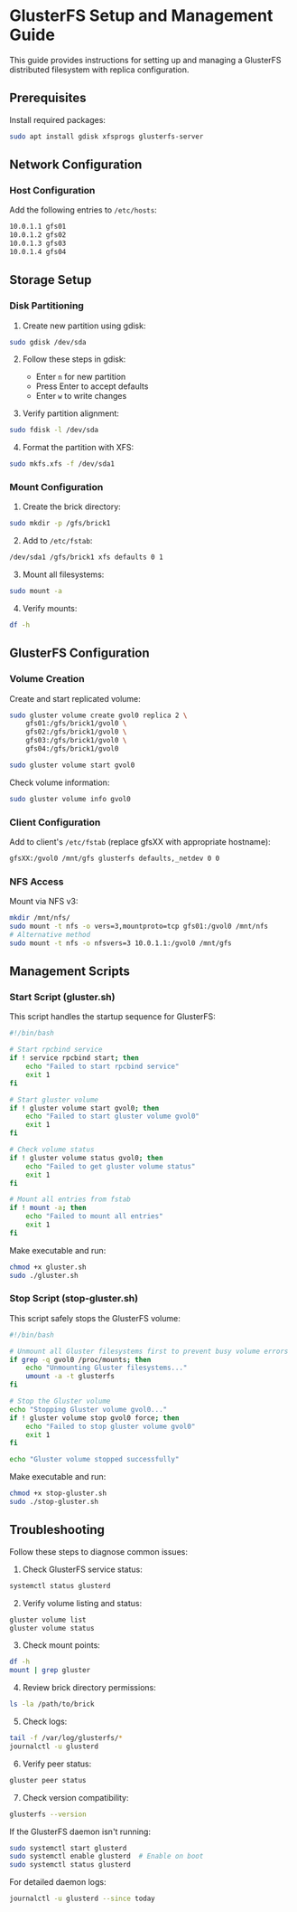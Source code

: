 # GlusterFS Setup and Management Guide

This guide provides instructions for setting up and managing a GlusterFS distributed filesystem with replica configuration.

## Prerequisites

Install required packages:

```bash
sudo apt install gdisk xfsprogs glusterfs-server
```

## Network Configuration

### Host Configuration

Add the following entries to `/etc/hosts`:

```bash
10.0.1.1 gfs01
10.0.1.2 gfs02
10.0.1.3 gfs03
10.0.1.4 gfs04
```

## Storage Setup

### Disk Partitioning

1. Create new partition using gdisk:
```bash
sudo gdisk /dev/sda
```

2. Follow these steps in gdisk:
   - Enter `n` for new partition
   - Press Enter to accept defaults
   - Enter `w` to write changes

3. Verify partition alignment:
```bash
sudo fdisk -l /dev/sda
```

4. Format the partition with XFS:
```bash
sudo mkfs.xfs -f /dev/sda1
```

### Mount Configuration

1. Create the brick directory:
```bash
sudo mkdir -p /gfs/brick1
```

2. Add to `/etc/fstab`:
```bash
/dev/sda1 /gfs/brick1 xfs defaults 0 1
```

3. Mount all filesystems:
```bash
sudo mount -a
```

4. Verify mounts:
```bash
df -h
```

## GlusterFS Configuration

### Volume Creation

Create and start replicated volume:

```bash
sudo gluster volume create gvol0 replica 2 \
    gfs01:/gfs/brick1/gvol0 \
    gfs02:/gfs/brick1/gvol0 \
    gfs03:/gfs/brick1/gvol0 \
    gfs04:/gfs/brick1/gvol0

sudo gluster volume start gvol0
```

Check volume information:
```bash
sudo gluster volume info gvol0
```

### Client Configuration

Add to client's `/etc/fstab` (replace gfsXX with appropriate hostname):
```bash
gfsXX:/gvol0 /mnt/gfs glusterfs defaults,_netdev 0 0
```

### NFS Access

Mount via NFS v3:
```bash
mkdir /mnt/nfs/
sudo mount -t nfs -o vers=3,mountproto=tcp gfs01:/gvol0 /mnt/nfs
# Alternative method
sudo mount -t nfs -o nfsvers=3 10.0.1.1:/gvol0 /mnt/gfs
```

## Management Scripts

### Start Script (gluster.sh)

This script handles the startup sequence for GlusterFS:

```bash
#!/bin/bash

# Start rpcbind service
if ! service rpcbind start; then
    echo "Failed to start rpcbind service"
    exit 1
fi

# Start gluster volume
if ! gluster volume start gvol0; then
    echo "Failed to start gluster volume gvol0"
    exit 1
fi

# Check volume status
if ! gluster volume status gvol0; then
    echo "Failed to get gluster volume status"
    exit 1
fi

# Mount all entries from fstab
if ! mount -a; then
    echo "Failed to mount all entries"
    exit 1
fi
```

Make executable and run:
```bash
chmod +x gluster.sh
sudo ./gluster.sh
```

### Stop Script (stop-gluster.sh)

This script safely stops the GlusterFS volume:

```bash
#!/bin/bash

# Unmount all Gluster filesystems first to prevent busy volume errors
if grep -q gvol0 /proc/mounts; then
    echo "Unmounting Gluster filesystems..."
    umount -a -t glusterfs
fi

# Stop the Gluster volume
echo "Stopping Gluster volume gvol0..."
if ! gluster volume stop gvol0 force; then
    echo "Failed to stop gluster volume gvol0"
    exit 1
fi

echo "Gluster volume stopped successfully"
```

Make executable and run:
```bash
chmod +x stop-gluster.sh
sudo ./stop-gluster.sh
```

## Troubleshooting

Follow these steps to diagnose common issues:

1. Check GlusterFS service status:
```bash
systemctl status glusterd
```

2. Verify volume listing and status:
```bash
gluster volume list
gluster volume status
```

3. Check mount points:
```bash
df -h
mount | grep gluster
```

4. Review brick directory permissions:
```bash
ls -la /path/to/brick
```

5. Check logs:
```bash
tail -f /var/log/glusterfs/*
journalctl -u glusterd
```

6. Verify peer status:
```bash
gluster peer status
```

7. Check version compatibility:
```bash
glusterfs --version
```

If the GlusterFS daemon isn't running:
```bash
sudo systemctl start glusterd
sudo systemctl enable glusterd  # Enable on boot
sudo systemctl status glusterd
```

For detailed daemon logs:
```bash
journalctl -u glusterd --since today
```
